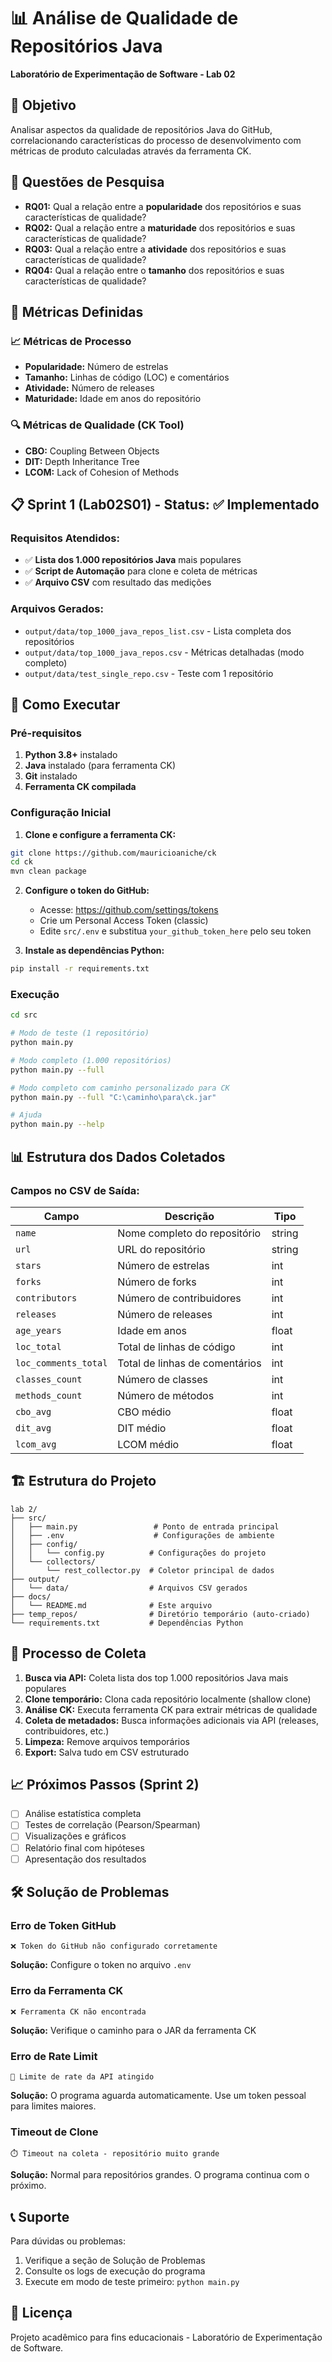 # 📊 Análise de Qualidade de Repositórios Java

**Laboratório de Experimentação de Software - Lab 02**

## 🎯 Objetivo

Analisar aspectos da qualidade de repositórios Java do GitHub, correlacionando características do processo de desenvolvimento com métricas de produto calculadas através da ferramenta CK.

## 🔬 Questões de Pesquisa

- **RQ01:** Qual a relação entre a **popularidade** dos repositórios e suas características de qualidade?
- **RQ02:** Qual a relação entre a **maturidade** dos repositórios e suas características de qualidade?
- **RQ03:** Qual a relação entre a **atividade** dos repositórios e suas características de qualidade?
- **RQ04:** Qual a relação entre o **tamanho** dos repositórios e suas características de qualidade?

## 📏 Métricas Definidas

### 📈 Métricas de Processo
- **Popularidade:** Número de estrelas
- **Tamanho:** Linhas de código (LOC) e comentários
- **Atividade:** Número de releases
- **Maturidade:** Idade em anos do repositório

### 🔍 Métricas de Qualidade (CK Tool)
- **CBO:** Coupling Between Objects
- **DIT:** Depth Inheritance Tree
- **LCOM:** Lack of Cohesion of Methods

## 📋 Sprint 1 (Lab02S01) - Status: ✅ Implementado

### Requisitos Atendidos:
- ✅ **Lista dos 1.000 repositórios Java** mais populares
- ✅ **Script de Automação** para clone e coleta de métricas
- ✅ **Arquivo CSV** com resultado das medições

### Arquivos Gerados:
- `output/data/top_1000_java_repos_list.csv` - Lista completa dos repositórios
- `output/data/top_1000_java_repos.csv` - Métricas detalhadas (modo completo)
- `output/data/test_single_repo.csv` - Teste com 1 repositório

## 🚀 Como Executar

### Pré-requisitos

1. **Python 3.8+** instalado
2. **Java** instalado (para ferramenta CK)
3. **Git** instalado
4. **Ferramenta CK compilada**

### Configuração Inicial

1. **Clone e configure a ferramenta CK:**
```bash
git clone https://github.com/mauricioaniche/ck
cd ck
mvn clean package
```

2. **Configure o token do GitHub:**
   - Acesse: https://github.com/settings/tokens
   - Crie um Personal Access Token (classic)
   - Edite `src/.env` e substitua `your_github_token_here` pelo seu token

3. **Instale as dependências Python:**
```bash
pip install -r requirements.txt
```

### Execução

```bash
cd src

# Modo de teste (1 repositório)
python main.py

# Modo completo (1.000 repositórios) 
python main.py --full

# Modo completo com caminho personalizado para CK
python main.py --full "C:\caminho\para\ck.jar"

# Ajuda
python main.py --help
```

## 📊 Estrutura dos Dados Coletados

### Campos no CSV de Saída:

| Campo | Descrição | Tipo |
|-------|-----------|------|
| `name` | Nome completo do repositório | string |
| `url` | URL do repositório | string |
| `stars` | Número de estrelas | int |
| `forks` | Número de forks | int |
| `contributors` | Número de contribuidores | int |
| `releases` | Número de releases | int |
| `age_years` | Idade em anos | float |
| `loc_total` | Total de linhas de código | int |
| `loc_comments_total` | Total de linhas de comentários | int |
| `classes_count` | Número de classes | int |
| `methods_count` | Número de métodos | int |
| `cbo_avg` | CBO médio | float |
| `dit_avg` | DIT médio | float |
| `lcom_avg` | LCOM médio | float |

## 🏗️ Estrutura do Projeto

```
lab 2/
├── src/
│   ├── main.py                 # Ponto de entrada principal
│   ├── .env                    # Configurações de ambiente
│   ├── config/
│   │   └── config.py          # Configurações do projeto
│   └── collectors/
│       └── rest_collector.py  # Coletor principal de dados
├── output/
│   └── data/                  # Arquivos CSV gerados
├── docs/
│   └── README.md              # Este arquivo
├── temp_repos/                # Diretório temporário (auto-criado)
└── requirements.txt           # Dependências Python
```

## 🔄 Processo de Coleta

1. **Busca via API:** Coleta lista dos top 1.000 repositórios Java mais populares
2. **Clone temporário:** Clona cada repositório localmente (shallow clone)
3. **Análise CK:** Executa ferramenta CK para extrair métricas de qualidade
4. **Coleta de metadados:** Busca informações adicionais via API (releases, contribuidores, etc.)
5. **Limpeza:** Remove arquivos temporários
6. **Export:** Salva tudo em CSV estruturado

## 📈 Próximos Passos (Sprint 2)

- [ ] Análise estatística completa
- [ ] Testes de correlação (Pearson/Spearman)
- [ ] Visualizações e gráficos
- [ ] Relatório final com hipóteses
- [ ] Apresentação dos resultados

## 🛠️ Solução de Problemas

### Erro de Token GitHub
```
❌ Token do GitHub não configurado corretamente
```
**Solução:** Configure o token no arquivo `.env`

### Erro da Ferramenta CK
```
❌ Ferramenta CK não encontrada
```
**Solução:** Verifique o caminho para o JAR da ferramenta CK

### Erro de Rate Limit
```
🚫 Limite de rate da API atingido
```
**Solução:** O programa aguarda automaticamente. Use um token pessoal para limites maiores.

### Timeout de Clone
```
⏱️ Timeout na coleta - repositório muito grande
```
**Solução:** Normal para repositórios grandes. O programa continua com o próximo.

## 📞 Suporte

Para dúvidas ou problemas:
1. Verifique a seção de Solução de Problemas
2. Consulte os logs de execução do programa
3. Execute em modo de teste primeiro: `python main.py`

## 📜 Licença

Projeto acadêmico para fins educacionais - Laboratório de Experimentação de Software.